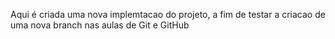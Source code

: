 Aqui é criada uma nova implemtacao do projeto, a fim de testar a criacao de uma nova branch nas aulas de Git e GitHub
